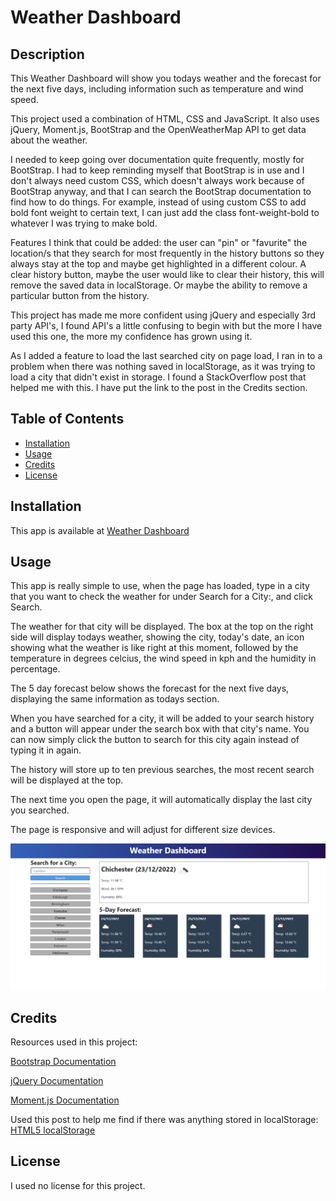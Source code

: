 # Weather Dashboard

## Description

This Weather Dashboard will show you todays weather and the forecast for the next five days, including information such as temperature and wind speed.

This project used a combination of HTML, CSS and JavaScript.  It also uses jQuery, Moment.js, BootStrap and the OpenWeatherMap API to get data about the weather.

I needed to keep going over documentation quite frequently, mostly for BootStrap.  I had to keep reminding myself that BootStrap is in use and I don't always need custom CSS, which doesn't always work because of BootStrap anyway, and that I can search the BootStrap documentation to find how to do things.  For example, instead of using custom CSS to add bold font weight to certain text, I can just add the class font-weight-bold to whatever I was trying to make bold.

Features I think that could be added: the user can "pin" or "favurite" the location/s that they search for most frequently in the history buttons so they always stay at the top and maybe get highlighted in a different colour.  A clear history button, maybe the user would like to clear their history, this will remove the saved data in localStorage.  Or maybe the ability to remove a particular button from the history.

This project has made me more confident using jQuery and especially 3rd party API's, I found API's a little confusing to begin with but the more I have used this one, the more my confidence has grown using it.

As I added a feature to load the last searched city on page load, I ran in to a problem when there was nothing saved in localStorage, as it was trying to load a city that didn't exist in storage.  I found a StackOverflow post that helped me with this.  I have put the link to the post in the Credits section.

## Table of Contents

- [Installation](#installation)
- [Usage](#usage)
- [Credits](#credits)
- [License](#license)

##  Installation

This app is available at [Weather Dashboard](https://nickmbk.github.io/weather-dashboard/)

## Usage

This app is really simple to use, when the page has loaded, type in a city that you want to check the weather for under Search for a City:, and click Search.

The weather for that city will be displayed.  The box at the top on the right side will display todays weather, showing the city, today's date, an icon showing what the weather is like right at this moment, followed by the temperature in degrees celcius, the wind speed in kph and the humidity in percentage.

The 5 day forecast below shows the forecast for the next five days, displaying the same information as todays section.

When you have searched for a city, it will be added to your search history and a button will appear under the search box with that city's name.  You can now simply click the button to search for this city again instead of typing it in again.

The history will store up to ten previous searches, the most recent search will be displayed at the top.

The next time you open the page, it will automatically display the last city you searched.

The page is responsive and will adjust for different size devices.

![Weather Dashboard Screenshot](./assets/screenshots/weather-dashboard-screenshot.png)

## Credits

Resources used in this project:

[Bootstrap Documentation](https://getbootstrap.com/docs/4.3/getting-started/introduction/)

[jQuery Documentation](https://api.jquery.com/)

[Moment.js Documentation](https://momentjs.com/docs/)

Used this post to help me find if there was anything stored in localStorage:
[HTML5 localStorage](https://stackoverflow.com/questions/16010827/html5-localstorage-checking-if-a-key-exists)

## License

I used no license for this project.